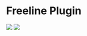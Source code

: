 # Freeline Plugin
![](http://qiniu.apkfuns.com/54F6776E-B1A4-4693-8858-53E030DD9312.png)
![](http://qiniu.apkfuns.com/8A1FA6B7-83EE-4749-9C40-311DD0182638.png)